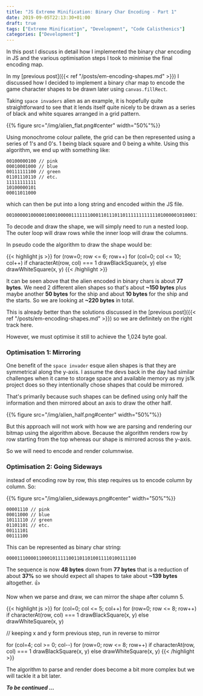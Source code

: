 ```yaml
---
title: "JS Extreme Minification: Binary Char Encoding - Part 1"
date: 2019-09-05T22:13:30+01:00
draft: true
tags: ["Extreme Minification", "Development", "Code Calisthenics"]
categories: ["Development"]
---
```


In this post I discuss in detail how I implemented the binary char encoding in JS and the various optimisation steps I took to minimise the final encoding map.

<!--more-->

In my [previous post]({{< ref "/posts/em-encoding-shapes.md" >}}) I discussed how I decided to implement a binary char map to encode the game character shapes to be drawn later using `canvas.fillRect`.

Taking `space invaders` alien as an example, it is hopefully quite straightforward to see that it lends itself quite nicely to be drawn as a series of black and white squares arranged in a grid pattern.

{{% figure src="/img/alien_flat.png#center" width="50%"%}}

Using monochrome colour pallete, the grid can be then represented using a series of 1's and 0's. 1 being black square and 0 being a white. Using this algorithm, we end up with something like:

```
00100000100 // pink
00010001000 // blue
00111111100 // green
01101110110 // etc.
11111111111
10100000101
00011011000
```

which can then be put into a long string and encoded within the JS file.

```
00100000100000100010000011111110001101110110111111111111010000010100011011000
```

To decode and draw the shape, we will simply need to run a nested loop. The outer loop will draw rows while the inner loop will draw the columns.

In pseudo code the algorithm to draw the shape would be:

{{< highlight js >}}
for (row=0; row <= 6; row++)
  for (col=0; col <= 10; col++)
    if characterAt(row, col) === 1
      drawBlackSquare(x, y)
    else
      drawWhiteSquare(x, y)
{{< /highlight >}}

It can be seen above that the alien encoded in binary chars is about **77 bytes**. We need 2 different alien shapes so that's about **~150 bytes** plus maybe another **50 bytes** for the ship and about **10 bytes** for the ship and the starts. So we are looking at **~220 bytes** in total.

This is already better than the solutions discussed in the [previous post]({{< ref "/posts/em-encoding-shapes.md" >}}) so we are definitely on the right track here.

However, we must optimise it still to achieve the 1,024 byte goal.

### Optimisation 1: Mirroring

One benefit of the `space invader` esque alien shapes is that they are symmetrical along the y-axis. I assume the devs back in the day had similar challenges when it came to storage space and available memory as my js1k project does so they intentionally chose shapes that could be mirrored.

That's primarily because such shapes can be defined using only half the information and then mirrored about an axis to draw the other half.

{{% figure src="/img/alien_half.png#center" width="50%"%}}

But this approach will not work with how we are parsing and rendering our bitmap using the algorithm above. Because the algorithm renders row by row starting from the top whereas our shape is mirrored across the y-axis.

So we will need to encode and render columnwise.

### Optimisation 2: Going Sideways

instead of encoding row by row, this step requires us to encode column by column. So:

{{% figure src="/img/alien_sideways.png#center" width="50%"%}}

```
00001110 // pink
00011000 // blue
10111110 // green
01101101 // etc.
00111101
00111100
```

This can be represented as binary char string:

```
000011100001100010111110011011010011110100111100
```

The sequence is now **48 bytes** down from **77 bytes** that is a reduction of about **37%** so we should expect all shapes to take about **~139 bytes** altogether. :+1:

Now when we parse and draw, we can mirror the shape after column 5.

{{< highlight js >}}
for (col=0; col <= 5; col++)
  for (row=0; row <= 8; row++)
    if characterAt(row, col) === 1
      drawBlackSquare(x, y)
    else
      drawWhiteSquare(x, y)

// keeping x and y form previous step, run in reverse to mirror

for (col=4; col >= 0; col--)
  for (row=0; row <= 8; row++)
    if characterAt(row, col) === 1
      drawBlackSquare(x, y)
    else
      drawWhiteSquare(x, y)
{{< /highlight >}}

The algorithm to parse and render does become a bit more complex but we will tackle it a bit later.

***To be continued ...***

